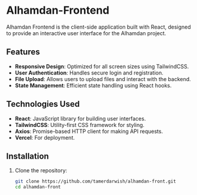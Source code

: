 # Alhamdan-Frontend

Alhamdan Frontend is the client-side application built with React, designed to provide an interactive user interface for the Alhamdan project.

## Features

- **Responsive Design**: Optimized for all screen sizes using TailwindCSS.
- **User Authentication**: Handles secure login and registration.
- **File Upload**: Allows users to upload files and interact with the backend.
- **State Management**: Efficient state handling using React hooks.

## Technologies Used

- **React**: JavaScript library for building user interfaces.
- **TailwindCSS**: Utility-first CSS framework for styling.
- **Axios**: Promise-based HTTP client for making API requests.
- **Vercel**: For deployment.

## Installation

1. Clone the repository:

   ```bash
   git clone https://github.com/tamerdarwish/alhamdan-front.git
   cd alhamdan-front
